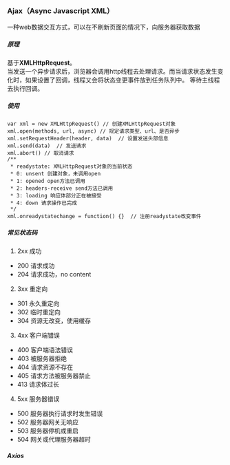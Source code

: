 ### Ajax（Async Javascript XML）
一种web数据交互方式，可以在不刷新页面的情况下，向服务器获取数据

##### 原理
基于<strong>XMLHttpRequest</strong>。<br>
当发送一个异步请求后，浏览器会调用http线程去处理请求。而当请求状态发生变化时，如果设置了回调，线程又会将状态变更事件放到任务队列中。
等待主线程去执行回调。

##### 使用
```
var xml = new XMLHttpRequest() // 创建XMLHttpRequest对象
xml.open(methods, url, async) // 规定请求类型、url、是否异步
xml.setRequestHeader(header, data)  // 设置发送头部信息
xml.send(data)  // 发送请求
xml.abort() // 取消请求
/**
 * readystate: XMLHttpRequest对象的当前状态
 * 0: unsent 创建对象，未调用open
 * 1: opened open方法已调用
 * 2: headers-receive send方法已调用
 * 3: loading 响应体部分正在被接受
 * 4: down 请求操作已完成
 */
xml.onreadystatechange = function() {}  // 注册readystate改变事件
```
 
##### 常见状态码
1. 2xx 成功
  * 200 请求成功
  * 204 请求成功，no content

2. 3xx 重定向
  * 301 永久重定向
  * 302 临时重定向
  * 304 资源无改变，使用缓存

3. 4xx 客户端错误
  * 400 客户端语法错误
  * 403 被服务器拒绝
  * 404 请求资源不存在
  * 405 请求方法被服务器禁止
  * 413 请求体过长

4. 5xx 服务器错误
  * 500 服务器执行请求时发生错误
  * 502 服务器网关无响应
  * 503 服务器停机或重启
  * 504 网关或代理服务器超时

##### Axios
